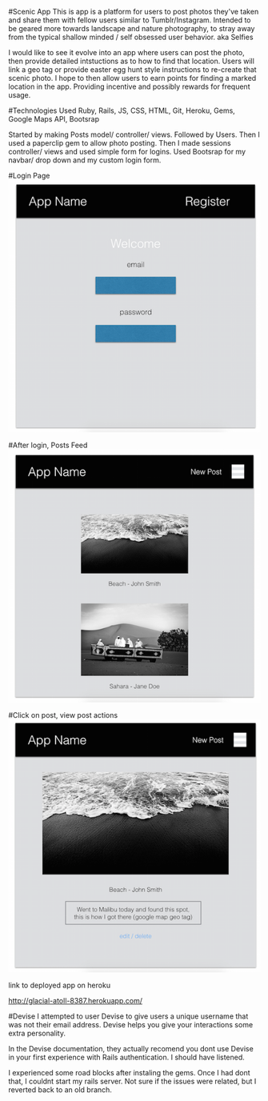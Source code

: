 #Scenic App
This is app is a platform for users to post photos they've taken and share them with fellow users similar to Tumblr/Instagram. Intended to be geared more towards landscape and nature photography, to stray away from the typical shallow minded / self obsessed user behavior. aka Selfies

I would like to see it evolve into an app where users can post the photo, then provide detailed intstuctions as to how to find that location. Users will link a geo tag or provide easter egg hunt style instructions to re-create that scenic photo. I hope to then allow users to earn points for finding a marked location in the app. Providing incentive and possibly rewards for frequent usage.

#Technologies Used
Ruby, Rails, JS, CSS, HTML, Git, Heroku, Gems, Google Maps API, Bootsrap

Started by making Posts model/ controller/ views. Followed by Users. Then I used a paperclip gem to allow photo posting. Then I made sessions controller/ views and used simple form for logins. Used Bootsrap for my navbar/ drop down and my custom login form.

#Login Page
![](app/assets/images/1.png)

#After login, Posts Feed
![](app/assets/images/2.png)

#Click on post, view post actions
![](app/assets/images/3.png)

link to deployed app on heroku

http://glacial-atoll-8387.herokuapp.com/

#Devise
I attempted to user Devise to give users a unique username that was not their email address. Devise helps you give your interactions some extra personality. 

In the Devise documentation, they actually recomend you dont use Devise in your first experience with Rails authentication. I should have listened.

I experienced some road blocks after instaling the gems. Once I had dont that, I couldnt start my rails server. Not sure if the issues were related, but I reverted back to an old branch.


